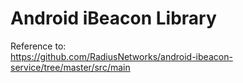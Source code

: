 Android iBeacon Library
===========

Reference to:  
https://github.com/RadiusNetworks/android-ibeacon-service/tree/master/src/main
